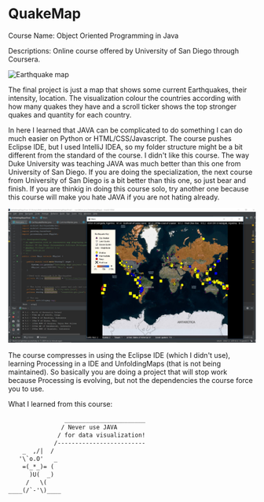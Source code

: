 # QuakeMap

Course Name: Object Oriented Programming in Java

Descriptions: Online course offered by University of San Diego through Coursera.

![Earthquake map](map.gif)

The final project is just a map that shows some current Earthquakes, their intensity, location. The visualization colour the countries according with how many quakes they have and a scroll ticker shows the top stronger quakes and quantity for each country.

In here I learned that JAVA can be complicated to do something I can do much easier on Python or HTML/CSS/Javascript. The course pushes Eclipse IDE, but I used IntelliJ IDEA, so my folder structure might be a bit different from the standard of the course.
I didn't like this course. The way Duke University was teaching JAVA was much better than this one from University of San Diego. If you are doing the specialization, the next course from University of San Diego is a bit better than this one, so just bear and finish. If you are thinkig in doing this course solo, try another one because this course will make you hate JAVA if you are not hating already.

![Earthquake map with IntelliJ IDEA IDE](projectQuakeMap.jpg)

The course compresses in using the Eclipse IDE (which I didn't use), learning Processing in a IDE and UnfoldingMaps (that is not being maintained). So basically you are doing a project that will stop work because Processing is evolving, but not the dependencies the course force you to use.

What I learned from this course:

                    _______________________
                   / Never use JAVA
                  / for data visualization!
                 /-------------------------
        _  ,/|  /
       '\`o.O'   _
        =(_*_)= (
          )U(  _)
         /   \(
    ____(/`-'\)____
